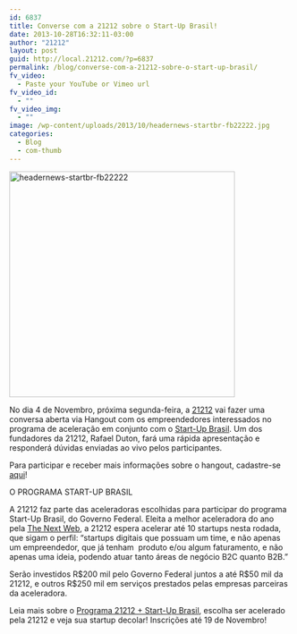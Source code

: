 ```yaml
---
id: 6837
title: Converse com a 21212 sobre o Start-Up Brasil!
date: 2013-10-28T16:32:11-03:00
author: "21212"
layout: post
guid: http://local.21212.com/?p=6837
permalink: /blog/converse-com-a-21212-sobre-o-start-up-brasil/
fv_video:
  - Paste your YouTube or Vimeo url
fv_video_id:
  - ""
fv_video_img:
  - ""
image: /wp-content/uploads/2013/10/headernews-startbr-fb22222.jpg
categories:
  - Blog
  - com-thumb
---
```

<p dir="ltr">
  <a href="http://local.21212.com/wp-content/uploads/2013/10/headernews-startbr-fb22222.jpg"><img class="aligncenter size-full wp-image-6839" alt="headernews-startbr-fb22222" src="http://local.21212.com/wp-content/uploads/2013/10/headernews-startbr-fb22222.jpg" width="403" height="404" srcset="http://localhost:8080/wp-content/uploads/2013/10/headernews-startbr-fb22222.jpg 403w, http://localhost:8080/wp-content/uploads/2013/10/headernews-startbr-fb22222-150x150.jpg 150w, http://localhost:8080/wp-content/uploads/2013/10/headernews-startbr-fb22222-300x300.jpg 300w" sizes="(max-width: 403px) 100vw, 403px" /></a>
</p>

<p dir="ltr">
  No dia 4 de Novembro, próxima segunda-feira, a <a href="http://local.21212.com/">21212</a> vai fazer uma conversa aberta via Hangout com os empreendedores interessados no programa de aceleração em conjunto com o <a href="http://startupbrasil.mcti.gov.br/">Start-Up Brasil</a>. Um dos fundadores da 21212, Rafael Duton, fará uma rápida apresentação e responderá dúvidas enviadas ao vivo pelos participantes.
</p>

<p dir="ltr">
  Para participar e receber mais informações sobre o hangout, cadastre-se <a href="http://eepurl.com/HFbaT">aqui</a>!
</p>

<p dir="ltr">
  O PROGRAMA START-UP BRASIL
</p>

<p dir="ltr">
  A 21212 faz parte das aceleradoras escolhidas para participar do programa Start-Up Brasil, do Governo Federal. Eleita a melhor aceleradora do ano pela <a href="http://thenextweb.com/">The Next Web</a>, a 21212 espera acelerar até 10 startups nesta rodada, que sigam o perfil: “startups digitais que possuam um time, e não apenas um empreendedor, que já tenham  produto e/ou algum faturamento, e não apenas uma ideia, podendo atuar tanto áreas de negócio B2C quanto B2B.”
</p>

<p dir="ltr">
  Serão investidos R$200 mil pelo Governo Federal juntos a até R$50 mil da 21212, e outros R$250 mil em serviços prestados pelas empresas parceiras da aceleradora.
</p>

<p dir="ltr">
  Leia mais sobre o <a href="http://startupbrasil.21212.com/%20">Programa 21212 + Start-Up Brasil</a>, escolha ser acelerado pela 21212 e veja sua startup decolar! Inscrições até 19 de Novembro!
</p>

&nbsp;